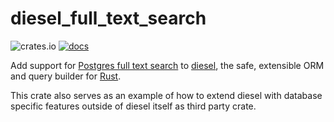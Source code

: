 # diesel_full_text_search

![crates.io](https://img.shields.io/crates/v/diesel_full_text_search.svg)
[![docs](https://docs.rs/diesel_full_text_search/badge.svg)](https://docs.rs/diesel_full_text_search)

Add support for [Postgres full text search](https://www.postgresql.org/docs/current/textsearch.html)
to [diesel](https://diesel.rs/), the safe, extensible ORM and query builder for [Rust](https://www.rust-lang.org/).

This crate also serves as an example of how to extend diesel with database specific features
outside of diesel itself as third party crate.
